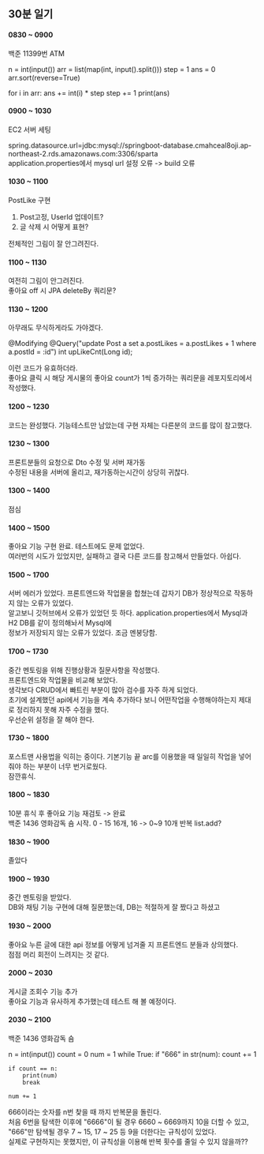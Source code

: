 ## 30분 일기 

#### 0830 ~ 0900
백준 11399번 ATM  
   
n = int(input())
arr = list(map(int, input().split()))
step = 1
ans = 0
arr.sort(reverse=True)

for i in arr:
    ans += int(i) * step
    step += 1
print(ans)
      
#### 0900 ~ 1030
EC2 서버 세팅   

spring.datasource.url=jdbc:mysql://springboot-database.cmahceal8oji.ap-northeast-2.rds.amazonaws.com:3306/sparta  
application.properties에서 mysql url 설정 오류 -> build 오류   

#### 1030 ~ 1100
PostLike 구현    
1. Post고정, UserId 업데이트?
2. 글 삭제 시 어떻게 표현?  

전체적인 그림이 잘 안그려진다.    

#### 1100 ~ 1130   
여전히 그림이 안그려진다.   
좋아요 off 시 JPA deleteBy 쿼리문?   

#### 1130 ~ 1200   
아무래도 무식하게라도 가야겠다.   

 @Modifying
    @Query("update Post a set a.postLikes = a.postLikes + 1 where a.postId = :id")
    int upLikeCnt(Long id);
    
이런 코드가 유효하더라.  
좋아요 클릭 시 해당 게시물의 좋아요 count가 1씩 증가하는 쿼리문을 레포지토리에서 작성했다.  

#### 1200 ~ 1230
코드는 완성했다. 기능테스트만 남았는데 구현 자체는 다른분의 코드를 많이 참고했다.   


#### 1230 ~ 1300   
프론트분들의 요청으로 Dto 수정 및 서버 재가동   
수정된 내용을 서버에 올리고, 재가동하는시간이 상당히 귀찮다.   

#### 1300 ~ 1400
점심

#### 1400 ~ 1500
좋아요 기능 구현 완료. 테스트에도 문제 없었다.   
여러번의 시도가 있었지만, 실패하고 결국 다른 코드를 참고해서 만들었다. 아쉽다.   

#### 1500 ~ 1700
서버 에러가 있었다. 프론트엔드와 작업물을 합쳤는데 갑자기 DB가 정상적으로 작동하지 않는 오류가 있었다.   
알고보니 깃허브에서 오류가 있었던 듯 하다.  application.properties에서 Mysql과 H2 DB를 같이 정의해놔서 Mysql에   
정보가 저장되지 않는 오류가 있었다. 조금 멘붕당함.   

#### 1700 ~ 1730
중간 멘토링을 위해 진행상황과 질문사항을 작성했다.    
프론트엔드와 작업물을 비교해 보았다.    
생각보다 CRUD에서 빠트린 부분이 많아 검수를 자주 하게 되었다.   
초기에 설계했던 api에서 기능을 계속 추가하다 보니 어떤작업을 수행해야하는지 제대로 정리하지 못해 자주 수정을 했다.   
우선순위 설정을 잘 해야 한다.

#### 1730 ~ 1800
포스트맨 사용법을 익히는 중이다. 기본기능 끝
arc를 이용했을 때 일일히 작업을 넣어줘야 하는 부분이 너무 번거로웠다.   
잠깐휴식.  

#### 1800 ~ 1830
10분 휴식 후 좋아요 기능 재검토 -> 완료   
백준 1436 영화감독 숌 시작.
0 - 15 16개, 16 -> 0~9 10개 반복 list.add?    

#### 1830 ~ 1900
졸았다    

#### 1900 ~ 1930
중간 멘토링을 받았다.   
DB와 채팅 기능 구현에 대해 질문했는데, DB는 적절하게 잘 짰다고 하셨고 

#### 1930 ~ 2000
좋아요 누른 글에 대한 api 정보를 어떻게 넘겨줄 지 프론트엔드 분들과 상의했다.  
점점 머리 회전이 느려지는 것 같다.   

#### 2000 ~ 2030
게시글 조회수 기능 추가   
좋아요 기능과 유사하게 추가했는데 테스트 해 볼 예정이다.   

#### 2030 ~ 2100   
백준 1436 영화감독 숌

n = int(input())
count = 0
num = 1
while True:
    if "666" in str(num):
        count += 1

    if count == n:
        print(num)
        break

    num += 1
    
666이라는 숫자를 n번 찾을 때 까지 반복문을 돌린다.  
처음 6번을 탐색한 이후에 "6666"이 될 경우 6660 ~ 6669까지 10을 더할 수 있고, "666"만 탐색될 경우 7 ~ 15, 17 ~ 25 등 9을 더한다는 규칙성이 있었다.   
실제로 구현하지는 못했지만, 이 규칙성을 이용해 반복 횟수를 줄일 수 있지 않을까??   
